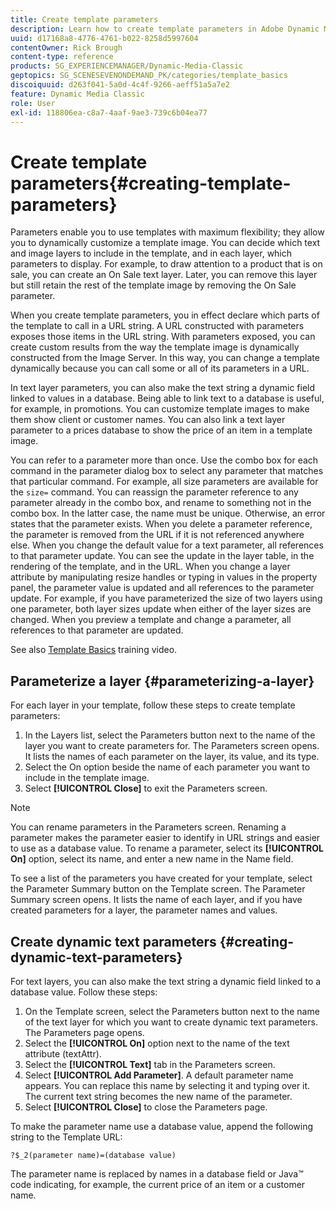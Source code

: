 ```yaml
---
title: Create template parameters
description: Learn how to create template parameters in Adobe Dynamic Media Classic.
uuid: d17168a8-4776-4761-b022-8258d5997604
contentOwner: Rick Brough
content-type: reference
products: SG_EXPERIENCEMANAGER/Dynamic-Media-Classic
geptopics: SG_SCENESEVENONDEMAND_PK/categories/template_basics
discoiquuid: d263f041-5a0d-4c4f-9266-aeff51a5a7e2
feature: Dynamic Media Classic
role: User
exl-id: 118806ea-c8a7-4aaf-9ae3-739c6b04ea77
---
```

# Create template parameters{#creating-template-parameters}

Parameters enable you to use templates with maximum flexibility; they allow you to dynamically customize a template image. You can decide which text and image layers to include in the template, and in each layer, which parameters to display. For example, to draw attention to a product that is on sale, you can create an On Sale text layer. Later, you can remove this layer but still retain the rest of the template image by removing the On Sale parameter.

When you create template parameters, you in effect declare which parts of the template to call in a URL string. A URL constructed with parameters exposes those items in the URL string. With parameters exposed, you can create custom results from the way the template image is dynamically constructed from the Image Server. In this way, you can change a template dynamically because you can call some or all of its parameters in a URL.

In text layer parameters, you can also make the text string a dynamic field linked to values in a database. Being able to link text to a database is useful, for example, in promotions. You can customize template images to make them show client or customer names. You can also link a text layer parameter to a prices database to show the price of an item in a template image.

You can refer to a parameter more than once. Use the combo box for each command in the parameter dialog box to select any parameter that matches that particular command. For example, all size parameters are available for the `size=` command. You can reassign the parameter reference to any parameter already in the combo box, and rename to something not in the combo box. In the latter case, the name must be unique. Otherwise, an error states that the parameter exists. When you delete a parameter reference, the parameter is removed from the URL if it is not referenced anywhere else. When you change the default value for a text parameter, all references to that parameter update. You can see the update in the layer table, in the rendering of the template, and in the URL. When you change a layer attribute by manipulating resize handles or typing in values in the property panel, the parameter value is updated and all references to the parameter update. For example, if you have parameterized the size of two layers using one parameter, both layer sizes update when either of the layer sizes are changed. When you preview a template and change a parameter, all references to that parameter are updated.

See also [Template Basics](https://s7d5.scene7.com/s7viewers/html5/VideoViewer.html?videoserverurl=https://s7d5.scene7.com/is/content/&emailurl=https://s7d5.scene7.com/s7/emailFriend&serverUrl=https://s7d5.scene7.com/is/image/&config=Scene7SharedAssets/Universal_HTML5_Video&contenturl=https://s7d5.scene7.com/skins/&asset=S7tutorials/553_Template%20Basics_converted%20renamed_Dynamic%20Banners-AVS) training video.

## Parameterize a layer {#parameterizing-a-layer}

For each layer in your template, follow these steps to create template parameters:

1. In the Layers list, select the Parameters button next to the name of the layer you want to create parameters for. The Parameters screen opens. It lists the names of each parameter on the layer, its value, and its type.
1. Select the On option beside the name of each parameter you want to include in the template image.
1. Select **[!UICONTROL Close]** to exit the Parameters screen.

>[!NOTE]
>
>You can rename parameters in the Parameters screen. Renaming a parameter makes the parameter easier to identify in URL strings and easier to use as a database value. To rename a parameter, select its **[!UICONTROL On]** option, select its name, and enter a new name in the Name field.

To see a list of the parameters you have created for your template, select the Parameter Summary button on the Template screen. The Parameter Summary screen opens. It lists the name of each layer, and if you have created parameters for a layer, the parameter names and values.

## Create dynamic text parameters {#creating-dynamic-text-parameters}

For text layers, you can also make the text string a dynamic field linked to a database value. Follow these steps:

1. On the Template screen, select the Parameters button next to the name of the text layer for which you want to create dynamic text parameters. The Parameters page opens.
1. Select the **[!UICONTROL On]** option next to the name of the text attribute (textAttr).
1. Select the **[!UICONTROL Text]** tab in the Parameters screen.
1. Select **[!UICONTROL Add Parameter]**. A default parameter name appears. You can replace this name by selecting it and typing over it. The current text string becomes the new name of the parameter. 
1. Select **[!UICONTROL Close]** to close the Parameters page.

To make the parameter name use a database value, append the following string to the Template URL:

```as3
?$_2(parameter name)=(database value)
```

The parameter name is replaced by names in a database field or Java™ code indicating, for example, the current price of an item or a customer name.

